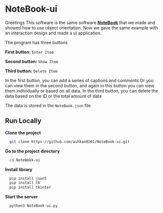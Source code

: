 # NoteBook-ui
Greetings
This software is the same software **[NoteBook](https://github.com/ashkan0201/NoteBook)** that we made and showed how to use object orientation.
Now we gave the same example with an interaction design and made a ui application.

The program has three buttons

**First button:** `Enter Item`

**Second button:** `Show Item`

**Third button:** `Delete Item`


In the first button, you can add a series of captions and comments
Or you can view them in the second button, and again in this button you can view them individually or based on all data.
In the third button, you can delete the data based on the ID or the total amount of data

The data is stored in the `NoteBook.json` file
## Run Locally

**Clone the project**

```bash
  git clone https://github.com/ashkan0201/NoteBook-ui.git
```

**Go to the project directory**

```bash
  cd NoteBokk-ui
```

**Install library**

```bash
  pip install json5
  pip install tk
  pip install tkinter
```

**Start the server**

```bash
  python3 NoteBook-ui.py
```

